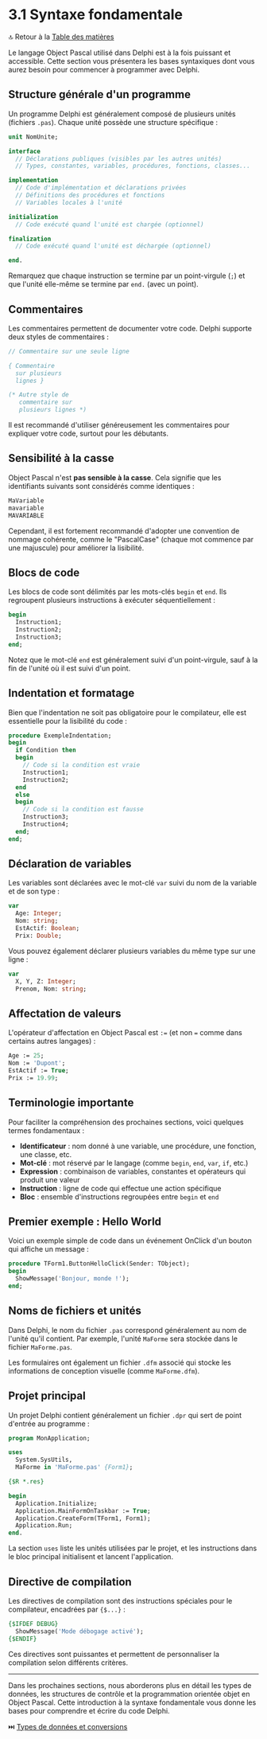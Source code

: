# 3.1 Syntaxe fondamentale

🔝 Retour à la [Table des matières](/SOMMAIRE.md)

Le langage Object Pascal utilisé dans Delphi est à la fois puissant et accessible. Cette section vous présentera les bases syntaxiques dont vous aurez besoin pour commencer à programmer avec Delphi.

## Structure générale d'un programme

Un programme Delphi est généralement composé de plusieurs unités (fichiers `.pas`). Chaque unité possède une structure spécifique :

```pascal
unit NomUnite;

interface
  // Déclarations publiques (visibles par les autres unités)
  // Types, constantes, variables, procédures, fonctions, classes...

implementation
  // Code d'implémentation et déclarations privées
  // Définitions des procédures et fonctions
  // Variables locales à l'unité

initialization
  // Code exécuté quand l'unité est chargée (optionnel)

finalization
  // Code exécuté quand l'unité est déchargée (optionnel)

end.
```

Remarquez que chaque instruction se termine par un point-virgule (`;`) et que l'unité elle-même se termine par `end.` (avec un point).

## Commentaires

Les commentaires permettent de documenter votre code. Delphi supporte deux styles de commentaires :

```pascal
// Commentaire sur une seule ligne

{ Commentaire
  sur plusieurs
  lignes }

(* Autre style de
   commentaire sur
   plusieurs lignes *)
```

Il est recommandé d'utiliser généreusement les commentaires pour expliquer votre code, surtout pour les débutants.

## Sensibilité à la casse

Object Pascal n'est **pas sensible à la casse**. Cela signifie que les identifiants suivants sont considérés comme identiques :

```pascal
MaVariable
mavariable
MAVARIABLE
```

Cependant, il est fortement recommandé d'adopter une convention de nommage cohérente, comme le "PascalCase" (chaque mot commence par une majuscule) pour améliorer la lisibilité.

## Blocs de code

Les blocs de code sont délimités par les mots-clés `begin` et `end`. Ils regroupent plusieurs instructions à exécuter séquentiellement :

```pascal
begin
  Instruction1;
  Instruction2;
  Instruction3;
end;
```

Notez que le mot-clé `end` est généralement suivi d'un point-virgule, sauf à la fin de l'unité où il est suivi d'un point.

## Indentation et formatage

Bien que l'indentation ne soit pas obligatoire pour le compilateur, elle est essentielle pour la lisibilité du code :

```pascal
procedure ExempleIndentation;
begin
  if Condition then
  begin
    // Code si la condition est vraie
    Instruction1;
    Instruction2;
  end
  else
  begin
    // Code si la condition est fausse
    Instruction3;
    Instruction4;
  end;
end;
```

## Déclaration de variables

Les variables sont déclarées avec le mot-clé `var` suivi du nom de la variable et de son type :

```pascal
var
  Age: Integer;
  Nom: string;
  EstActif: Boolean;
  Prix: Double;
```

Vous pouvez également déclarer plusieurs variables du même type sur une ligne :

```pascal
var
  X, Y, Z: Integer;
  Prenom, Nom: string;
```

## Affectation de valeurs

L'opérateur d'affectation en Object Pascal est `:=` (et non `=` comme dans certains autres langages) :

```pascal
Age := 25;
Nom := 'Dupont';
EstActif := True;
Prix := 19.99;
```

## Terminologie importante

Pour faciliter la compréhension des prochaines sections, voici quelques termes fondamentaux :

- **Identificateur** : nom donné à une variable, une procédure, une fonction, une classe, etc.
- **Mot-clé** : mot réservé par le langage (comme `begin`, `end`, `var`, `if`, etc.)
- **Expression** : combinaison de variables, constantes et opérateurs qui produit une valeur
- **Instruction** : ligne de code qui effectue une action spécifique
- **Bloc** : ensemble d'instructions regroupées entre `begin` et `end`

## Premier exemple : Hello World

Voici un exemple simple de code dans un événement OnClick d'un bouton qui affiche un message :

```pascal
procedure TForm1.ButtonHelloClick(Sender: TObject);
begin
  ShowMessage('Bonjour, monde !');
end;
```

## Noms de fichiers et unités

Dans Delphi, le nom du fichier `.pas` correspond généralement au nom de l'unité qu'il contient. Par exemple, l'unité `MaForme` sera stockée dans le fichier `MaForme.pas`.

Les formulaires ont également un fichier `.dfm` associé qui stocke les informations de conception visuelle (comme `MaForme.dfm`).

## Projet principal

Un projet Delphi contient généralement un fichier `.dpr` qui sert de point d'entrée au programme :

```pascal
program MonApplication;

uses
  System.SysUtils,
  MaForme in 'MaForme.pas' {Form1};

{$R *.res}

begin
  Application.Initialize;
  Application.MainFormOnTaskbar := True;
  Application.CreateForm(TForm1, Form1);
  Application.Run;
end.
```

La section `uses` liste les unités utilisées par le projet, et les instructions dans le bloc principal initialisent et lancent l'application.

## Directive de compilation

Les directives de compilation sont des instructions spéciales pour le compilateur, encadrées par `{$...}` :

```pascal
{$IFDEF DEBUG}
  ShowMessage('Mode débogage activé');
{$ENDIF}
```

Ces directives sont puissantes et permettent de personnaliser la compilation selon différents critères.

---

Dans les prochaines sections, nous aborderons plus en détail les types de données, les structures de contrôle et la programmation orientée objet en Object Pascal. Cette introduction à la syntaxe fondamentale vous donne les bases pour comprendre et écrire du code Delphi.

⏭️ [Types de données et conversions](/03-langage-object-pascal/02-types-de-donnees-et-conversions.md)
